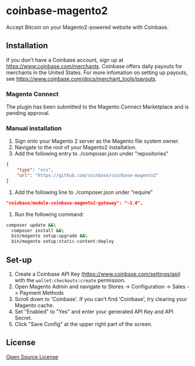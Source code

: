 # coinbase-magento2

Accept Bitcoin on your Magento2-powered website with Coinbase.

## Installation

If you don't have a Coinbase account, sign up at https://www.coinbase.com/merchants. Coinbase offers daily payouts for merchants in the United States. For more infomation on setting up payouts, see https://www.coinbase.com/docs/merchant_tools/payouts.

### Magento Connect

The plugin has been submitted to the Magento Connect Marketplace and is pending approval.

### Manual installation

1. Sign onto your Magento 2 server as the Magento file system owner.
1. Navigate to the root of your Magento2 installation.
1. Add the following entry to ./composer.json under "repositories"

```json
{
    "type": "vcs",
    "url": "https://github.com/coinbase/coinbase-magento2"
}
```

1. Add the following line to ./composer.json under "require"

```json
"coinbase/module-coinbase-magento2-gateway": "~1.0",
```

1. Run the following command:

```bash
composer update &&\
  composer install &&\
  bin/magento setup:upgrade &&\
  bin/magento setup:static-content:deploy
```

## Set-up

1. Create a Coinbase API Key (https://www.coinbase.com/settings/api) with the `wallet:checkouts:create` permission.
1. Open Magento Admin and navigate to Stores -> Configuration -> Sales -> Payment Methods
1. Scroll down to 'Coinbase'. If you can't find 'Coinbase', try clearing your Magento cache.
1. Set "Enabled" to "Yes" and enter your generated API Key and API Secret.
1. Click "Save Config" at the upper right part of the screen.

## License
[Open Source License](LICENSE)
